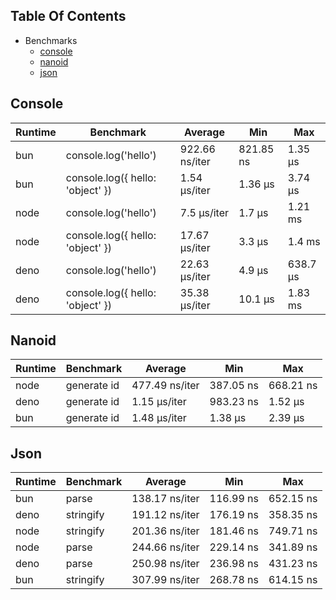 ## Table Of Contents

- Benchmarks
   - [console](#console)
   - [nanoid](#nanoid)
   - [json](#json)

## Console
| Runtime | Benchmark                        | Average        | Min       | Max      |
| ------- | -------------------------------- | -------------- | --------- | -------- |
| bun     | console.log('hello')             | 922.66 ns/iter | 821.85 ns | 1.35 µs  |
| bun     | console.log({ hello: 'object' }) | 1.54 µs/iter   | 1.36 µs   | 3.74 µs  |
| node    | console.log('hello')             | 7.5 µs/iter    | 1.7 µs    | 1.21 ms  |
| node    | console.log({ hello: 'object' }) | 17.67 µs/iter  | 3.3 µs    | 1.4 ms   |
| deno    | console.log('hello')             | 22.63 µs/iter  | 4.9 µs    | 638.7 µs |
| deno    | console.log({ hello: 'object' }) | 35.38 µs/iter  | 10.1 µs   | 1.83 ms  |

## Nanoid
| Runtime | Benchmark   | Average        | Min       | Max       |
| ------- | ----------- | -------------- | --------- | --------- |
| node    | generate id | 477.49 ns/iter | 387.05 ns | 668.21 ns |
| deno    | generate id | 1.15 µs/iter   | 983.23 ns | 1.52 µs   |
| bun     | generate id | 1.48 µs/iter   | 1.38 µs   | 2.39 µs   |

## Json
| Runtime | Benchmark | Average        | Min       | Max       |
| ------- | --------- | -------------- | --------- | --------- |
| bun     | parse     | 138.17 ns/iter | 116.99 ns | 652.15 ns |
| deno    | stringify | 191.12 ns/iter | 176.19 ns | 358.35 ns |
| node    | stringify | 201.36 ns/iter | 181.46 ns | 749.71 ns |
| node    | parse     | 244.66 ns/iter | 229.14 ns | 341.89 ns |
| deno    | parse     | 250.98 ns/iter | 236.98 ns | 431.23 ns |
| bun     | stringify | 307.99 ns/iter | 268.78 ns | 614.15 ns |

